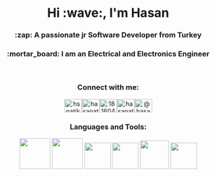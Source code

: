 <h1 align="center">Hi :wave:, I'm Hasan</h1>

<h3 align="center">:zap: A passionate jr Software Developer from Turkey</h3>
<h3 align="center">
  :mortar_board: I am an Electrical and Electronics Engineer
</h3>

<br />

<h3 align="center">Connect with me:</h3>
<p align="center">
  <a href="https://twitter.com/hsnatik" target="_blank"
    ><img
      align="center"
      src="https://raw.githubusercontent.com/rahuldkjain/github-profile-readme-generator/master/src/images/icons/Social/twitter.svg"
      alt="hsnatik"
      height="30"
      width="40" /></a
  ><a href="https://www.linkedin.com/in/hasanatik50/" target="_blank"
    ><img
      align="center"
      src="https://raw.githubusercontent.com/rahuldkjain/github-profile-readme-generator/master/src/images/icons/Social/linked-in-alt.svg"
      alt="hasanatik"
      height="30"
      width="40" /></a
  ><a href="https://stackoverflow.com/users/18160465/hasan-atik" target="_blank"
    ><img
      align="center"
      src="https://raw.githubusercontent.com/rahuldkjain/github-profile-readme-generator/master/src/images/icons/Social/stack-overflow.svg"
      alt="18160465"
      height="30"
      width="40" /></a
  ><a href="https://www.instagram.com/hasanatik/" target="_blank"
    ><img
      align="center"
      src="https://raw.githubusercontent.com/rahuldkjain/github-profile-readme-generator/master/src/images/icons/Social/instagram.svg"
      alt="hasanatik"
      height="30"
      width="40" /></a
  ><a href="https://medium.com/@hasanatik" target="_blank"
    ><img
      align="center"
      src="https://raw.githubusercontent.com/rahuldkjain/github-profile-readme-generator/master/src/images/icons/Social/medium.svg"
      alt="@hasanatik"
      height="30"
      width="40"
  /></a>
</p>

<h3 align="center">Languages and Tools:</h3>

<p align="center">
  <a href="https://www.w3.org/html/" target="_blank" rel="noreferrer"
    ><img
      height="70"
      src="https://upload.wikimedia.org/wikipedia/commons/thumb/6/61/HTML5_logo_and_wordmark.svg/512px-HTML5_logo_and_wordmark.svg.png"
  /></a>
  <a href="https://www.w3schools.com/css/" target="_blank" rel="noreferrer"
    ><img
      height="70"
      src="https://upload.wikimedia.org/wikipedia/commons/thumb/d/d5/CSS3_logo_and_wordmark.svg/363px-CSS3_logo_and_wordmark.svg.png"
  /></a>
  <a href="https://getbootstrap.com" target="_blank" rel="noreferrer"
    ><img
      height="60"
      src="https://upload.wikimedia.org/wikipedia/commons/thumb/b/b2/Bootstrap_logo.svg/512px-Bootstrap_logo.svg.png"
  /></a>
  <a href="https://expressjs.com" target="_blank" rel="noreferrer"
    ><img
      height="60"
      src="https://upload.wikimedia.org/wikipedia/commons/thumb/6/6a/JavaScript-logo.png/240px-JavaScript-logo.png"
  /></a>
  <a href="https://git-scm.com/" target="_blank" rel="noreferrer"
    ><img
      height="65"
      src="https://upload.wikimedia.org/wikipedia/commons/thumb/3/3f/Git_icon.svg/97px-Git_icon.svg.png"
  /></a>
  <a href="https://code.visualstudio.com" target="_blank" rel="noreferrer"
    ><img
      height="60"
      src="https://upload.wikimedia.org/wikipedia/commons/thumb/9/9a/Visual_Studio_Code_1.35_icon.svg/512px-Visual_Studio_Code_1.35_icon.svg.png"
    />
  </a>
</p>
